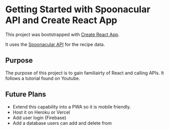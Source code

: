 # Getting Started with Spoonacular API and Create React App

This project was bootstrapped with [Create React App](https://github.com/facebook/create-react-app).

It uses the [Spoonacular API](https://spoonacular.com/food-api) for the recipe data. 

## Purpose
The purpose of this project is to gain familiairty of React and calling APIs. It follows a tutorial found on Youtube. 

## Future Plans
* Extend this capability into a PWA so it is mobile friendly.
* Host it on Heroku or Vercel 
* Add user login (Firebase)
* Add a database users can add and delete from